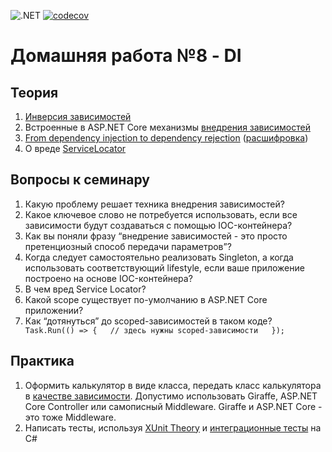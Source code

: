 ![.NET](https://github.com/DMak80/Actions/actions/workflows/dotnet.yml/badge.svg)
[![codecov](https://codecov.io/gh/DMak80/Actions/branch/HW8/graph/badge.svg?token=AJ1EHK3XZH)](https://codecov.io/gh/DMak80/Actions)
# Домашняя работа №8 - DI

## Теория
 1. [Инверсия зависимостей](https://docs.microsoft.com/en-us/dotnet/architecture/modern-web-apps-azure/architectural-principles#dependency-inversion)
 2. Встроенные в ASP.NET Core механизмы [внедрения зависимостей](https://docs.microsoft.com/en-us/aspnet/core/fundamentals/dependency-injection)
 3. [From dependency injection to dependency rejection](https://www.youtube.com/watch?v=xG5qP5AWQws) ([расшифровка](https://habr.com/ru/company/jugru/blog/545482/))
 4. О вреде [ServiceLocator](https://habr.com/ru/post/270005/)

## Вопросы к семинару
 1. Какую проблему решает техника внедрения зависимостей?
 2. Какое ключевое слово не потребуется использовать, если все зависимости будут создаваться с помощью IOC-контейнера?
 3. Как вы поняли фразу “внедрение зависимостей - это просто претенциозный способ передачи параметров”?
 4. Когда следует самостоятельно реализовать Singleton, а когда использовать соответствующий lifestyle, если ваше приложение построено на основе IOC-контейнера?
 5. В чем вред Service Locator?
 6. Какой scope существует по-умолчанию в ASP.NET Core приложении?
 7. Как “дотянуться” до scoped-зависимостей в таком коде? 
``      Task.Run(() => {  
      // здесь нужны scoped-зависимости  
      });``

 
## Практика
 1. Оформить калькулятор в виде класса, передать класс калькулятора в [качестве зависимости](https://stackoverflow.com/questions/52204022/how-to-do-di-in-asp-net-core-middleware). Допустимо использовать Giraffe, ASP.NET Core Controller или самописный Middleware. Giraffe и ASP.NET Core - это тоже Middleware.
 2. Написать тесты, используя [XUnit Theory](https://hamidmosalla.com/2017/02/25/xunit-theory-working-with-inlinedata-memberdata-classdata/) и [интеграционные тесты](https://docs.microsoft.com/en-us/aspnet/core/test/integration-tests?view=aspnetcore-6.0) на C#
